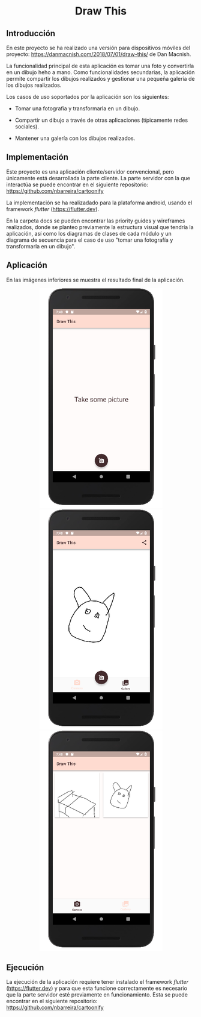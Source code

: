 <h1 align="center">Draw This</h1>

## Introducción
En este proyecto se ha realizado una versión para dispositivos móviles del proyecto: https://danmacnish.com/2018/07/01/draw-this/ de Dan Macnish.

La funcionalidad principal de esta aplicación es tomar una foto y convertirla en un dibujo heho a mano. Como funcionalidades secundarias, la aplicación permite compartir los dibujos realizados y gestionar una pequeña galería de los dibujos realizados.

Los casos de uso soportados por la aplicación son los siguientes:

- Tomar una fotografía y transformarla en un dibujo.

- Compartir un dibujo a través de otras aplicaciones (típicamente redes sociales).

- Mantener una galería con los dibujos realizados.

## Implementación
Este proyecto es una aplicación cliente/servidor convencional, pero únicamente está desarrollada la parte cliente. La parte servidor con la que interactúa se puede encontrar en el siguiente repositorio: https://github.com/nbarreira/cartoonify

La implementación se ha realizadado para la plataforma android, usando el framework *flutter* (https://flutter.dev).

En la carpeta docs se pueden encontrar las priority guides y wireframes realizados, donde se planteo previamente la estructura visual que tendría la aplicación, así como los diagramas de clases de cada módulo y un diagrama de secuencia para el caso de uso "tomar una fotografía y transformarla en un dibujo".

## Aplicación
En las imágenes inferiores se muestra el resultado final de la aplicación.

<div align="center">
  <img alt="Figure 1" src="img/figura1.png"/>
  <img alt="Figure 2" src="img/figura2.png"/>
  <img alt="Figure 2" src="img/figura3.png"/>
</div>

## Ejecución
La ejecución de la aplicación requiere tener instalado el framework *flutter* (https://flutter.dev) y para que esta funcione correctamente es necesario que la parte servidor esté previamente en funcionamiento. Esta se puede encontrar en el siguiente repositorio: https://github.com/nbarreira/cartoonify
